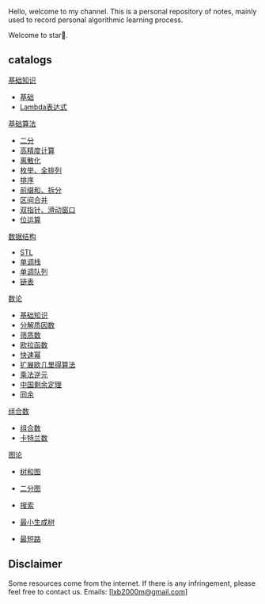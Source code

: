 Hello, welcome to my channel.
This is a personal repository of notes, mainly used to record personal algorithmic learning process.

Welcome to star🌟.

## catalogs

[基础知识](https://github.com/hdwan/algorithms/blob/main/基础知识/basic-knowledge.md)

- [基础](https://github.com/hdwan/algorithms/blob/main/基础知识/basic-knowledge.md#基础知识)
- [Lambda表达式](https://github.com/hdwan/algorithms/blob/main/基础知识/basic-knowledge.md#5lambda表达式)

[基础算法](https://github.com/hdwan/algorithms/tree/main/基础算法)

- [二分](https://github.com/hdwan/algorithms/blob/main/基础算法/二分.md)
- [高精度计算](https://github.com/hdwan/algorithms/blob/main/基础算法/高精度.md)
- [离散化](https://github.com/hdwan/algorithms/blob/main/基础算法/离散化.md)
- [枚举、全排列](https://github.com/hdwan/algorithms/blob/main/基础算法/枚举、全排列.md)
- [排序](https://github.com/hdwan/algorithms/blob/main/基础算法/排序.md)
- [前缀和、拆分](https://github.com/hdwan/algorithms/blob/main/基础算法/前缀和与差分.md)
- [区间合并](https://github.com/hdwan/algorithms/blob/main/基础算法/区间合并.md)
- [双指针、滑动窗口](https://github.com/hdwan/algorithms/blob/main/基础算法/双指针.md)
- [位运算](https://github.com/hdwan/algorithms/blob/main/基础算法/位运算.md)

[数据结构](https://github.com/hdwan/algorithms/tree/main/数据结构)

- [STL](https://github.com/hdwan/algorithms/blob/main/数据结构/STL.md)
- [单调栈](https://github.com/hdwan/algorithms/blob/main/数据结构/单调栈.md)
- [单调队列](https://github.com/hdwan/algorithms/blob/main/数据结构/单调队列.md)
- [链表](https://github.com/hdwan/algorithms/blob/main/数据结构/链表.md)

[数论](https://github.com/hdwan/algorithms/tree/main/数论)

- [基础知识](https://github.com/hdwan/algorithms/blob/main/数论/数论.md#数论)
- [分解质因数](https://github.com/hdwan/algorithms/blob/main/数论/数论.md#2质数)
- [筛质数](https://github.com/hdwan/algorithms/blob/main/数论/数论.md#2质数)
- [欧拉函数](https://github.com/hdwan/algorithms/blob/main/数论/数论.md#欧拉函数)
- [快速幂](https://github.com/hdwan/algorithms/blob/main/数论/数论.md#6快速幂)
- [扩展欧几里得算法](https://github.com/hdwan/algorithms/blob/main/数论/数论.md#7扩展欧几里得)
- [乘法逆元](https://github.com/hdwan/algorithms/blob/main/数论/数论.md#10乘法逆元)
- [中国剩余定理](https://github.com/hdwan/algorithms/blob/main/数论/数论.md#11中国剩余定理)
- [同余](https://github.com/hdwan/algorithms/blob/main/数论/数论.md#8同余)

[组合数](https://github.com/hdwan/algorithms/tree/main/组合数)

- [组合数](https://github.com/hdwan/algorithms/blob/main/组合数/组合数.md)
- [卡特兰数](https://github.com/hdwan/algorithms/blob/main/组合数/卡特兰数.md)

[图论](https://github.com/hdwan/algorithms/tree/main/图论)

- [树和图](https://github.com/hdwan/algorithms/tree/main/图论/数和图.md)

- [二分图](https://github.com/hdwan/algorithms/tree/main/图论/二分图.md)

- [搜索](https://github.com/hdwan/algorithms/tree/main/图论/搜索.md)

- [最小生成树](https://github.com/hdwan/algorithms/tree/main/图论/最小生成树.md)

- [最短路](https://github.com/hdwan/algorithms/tree/main/图论/最短路.md)

    

## Disclaimer

Some resources come from the internet. If there is any infringement, please feel free to contact us. Emails: [lxb2000m@gmail.com]
